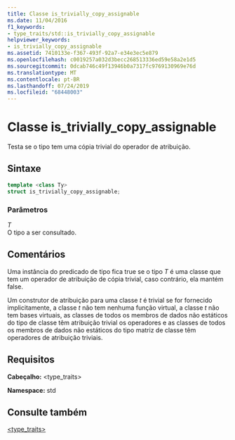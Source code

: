 ```yaml
---
title: Classe is_trivially_copy_assignable
ms.date: 11/04/2016
f1_keywords:
- type_traits/std::is_trivially_copy_assignable
helpviewer_keywords:
- is_trivially_copy_assignable
ms.assetid: 7410133e-f367-493f-92a7-e34e3ec5e879
ms.openlocfilehash: c0019257a032d3becc268513336ed59e58a2e1d5
ms.sourcegitcommit: 0dcab746c49f13946b0a7317fc9769130969e76d
ms.translationtype: MT
ms.contentlocale: pt-BR
ms.lasthandoff: 07/24/2019
ms.locfileid: "68448003"
---
```

# <a name="istriviallycopyassignable-class"></a>Classe is_trivially_copy_assignable

Testa se o tipo tem uma cópia trivial do operador de atribuição.

## <a name="syntax"></a>Sintaxe

```cpp
template <class Ty>
struct is_trivially_copy_assignable;
```

### <a name="parameters"></a>Parâmetros

*T*\
O tipo a ser consultado.

## <a name="remarks"></a>Comentários

Uma instância do predicado de tipo fica true se o tipo *T* é uma classe que tem um operador de atribuição de cópia trivial, caso contrário, ela mantém false.

Um construtor de atribuição para uma classe *t* é trivial se for fornecido implicitamente, a classe *t* não tem nenhuma função virtual, a classe *t* não tem bases virtuais, as classes de todos os membros de dados não estáticos do tipo de classe têm atribuição trivial os operadores e as classes de todos os membros de dados não estáticos do tipo matriz de classe têm operadores de atribuição triviais.

## <a name="requirements"></a>Requisitos

**Cabeçalho:** \<type_traits>

**Namespace:** std

## <a name="see-also"></a>Consulte também

[<type_traits>](../standard-library/type-traits.md)
